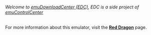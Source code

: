 ###### Welcome to [emuDownloadCenter (EDC)](https://github.com/PhoenixInteractiveNL/emuDownloadCenter/wiki/), EDC is a side project of [emuControlCenter](https://github.com/PhoenixInteractiveNL/emuControlCenter/wiki/)

For more information about this emulator, visit the [**Red Dragon**](https://github.com/PhoenixInteractiveNL/emuDownloadCenter/wiki/Emulator-reddragon#menu) page.
